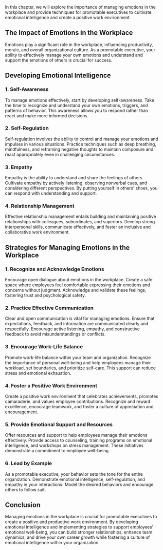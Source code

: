 
In this chapter, we will explore the importance of managing emotions in the workplace and provide techniques for promotable executives to cultivate emotional intelligence and create a positive work environment.

The Impact of Emotions in the Workplace
---------------------------------------

Emotions play a significant role in the workplace, influencing productivity, morale, and overall organizational culture. As a promotable executive, your ability to effectively manage your own emotions and understand and support the emotions of others is crucial for success.

Developing Emotional Intelligence
---------------------------------

### 1. Self-Awareness

To manage emotions effectively, start by developing self-awareness. Take the time to recognize and understand your own emotions, triggers, and patterns of behavior. This awareness allows you to respond rather than react and make more informed decisions.

### 2. Self-Regulation

Self-regulation involves the ability to control and manage your emotions and impulses in various situations. Practice techniques such as deep breathing, mindfulness, and reframing negative thoughts to maintain composure and react appropriately even in challenging circumstances.

### 3. Empathy

Empathy is the ability to understand and share the feelings of others. Cultivate empathy by actively listening, observing nonverbal cues, and considering different perspectives. By putting yourself in others' shoes, you can respond with understanding and support.

### 4. Relationship Management

Effective relationship management entails building and maintaining positive relationships with colleagues, subordinates, and superiors. Develop strong interpersonal skills, communicate effectively, and foster an inclusive and collaborative work environment.

Strategies for Managing Emotions in the Workplace
-------------------------------------------------

### 1. Recognize and Acknowledge Emotions

Encourage open dialogue about emotions in the workplace. Create a safe space where employees feel comfortable expressing their emotions and concerns without judgment. Acknowledge and validate these feelings, fostering trust and psychological safety.

### 2. Practice Effective Communication

Clear and open communication is vital for managing emotions. Ensure that expectations, feedback, and information are communicated clearly and respectfully. Encourage active listening, empathy, and constructive feedback to avoid misunderstandings or conflicts.

### 3. Encourage Work-Life Balance

Promote work-life balance within your team and organization. Recognize the importance of personal well-being and help employees manage their workload, set boundaries, and prioritize self-care. This support can reduce stress and emotional exhaustion.

### 4. Foster a Positive Work Environment

Create a positive work environment that celebrates achievements, promotes camaraderie, and values employee contributions. Recognize and reward excellence, encourage teamwork, and foster a culture of appreciation and encouragement.

### 5. Provide Emotional Support and Resources

Offer resources and support to help employees manage their emotions effectively. Provide access to counseling, training programs on emotional intelligence, and workshops on stress management. These initiatives demonstrate a commitment to employee well-being.

### 6. Lead by Example

As a promotable executive, your behavior sets the tone for the entire organization. Demonstrate emotional intelligence, self-regulation, and empathy in your interactions. Model the desired behaviors and encourage others to follow suit.

Conclusion
----------

Managing emotions in the workplace is crucial for promotable executives to create a positive and productive work environment. By developing emotional intelligence and implementing strategies to support employees' emotional well-being, you can build stronger relationships, enhance team dynamics, and drive your own career growth while fostering a culture of emotional intelligence within your organization.
